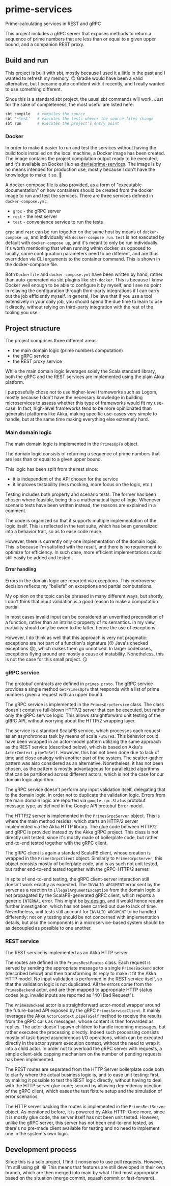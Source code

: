 # prime-services
Prime-calculating services in REST and gRPC

This project includes a gRPC server that exposes methods to return a sequence
of prime numbers that are less than or equal to a given upper bound, and a
companion REST proxy.

## Build and run

This project is built with sbt, mostly because I used it a little in the past
and I wanted to refresh my memory. :wink: Gradle would have been a valid
alternative, but I became quite confident with it recently, and I really wanted
to use something different.

Since this is a standard sbt project, the usual sbt commands will work. Just
for the sake of completeness, the most useful are listed here:
```sh
sbt compile   # compiles the source
sbt '~test'   # executes the tests whever the source files change
sbt run       # executes the project's entry point
```

### Docker

In order to make it easier to run and test the services without having the
build tools installed on the local machine, a Docker image has been created.
The image contains the project compilation output ready to be executed, and
it's available on Docker Hub as [davla/prime-services](https://hub.docker.com/repository/docker/davla/prime-services).
The image is by no means intended for production use, mostly because I don't
have the knowledge to make it so. :grimacing:

A docker-compose file is also provided, as a form of "executable documentation"
on how containers should be created from the docker image to run and test the
services. There are three services defined in `docker-compose.yml`:

- `grpc` - the gRPC server
- `rest` - the rest server
- `test` - convenience service to run the tests

`grpc` and `rest` can be run together on the same host by means of
`docker-compose up`, and individually via `docker-compose run`. `test` is not
executed by default with `docker-compose up`, and it's meant to only be run
individually. It's worth mentioning that when running within docker, as opposed
to locally, some configuration parameters need to be different, and are thus
overridden via CLI arguments to the container command. This is shown in the
docker-compose file.

Both `Dockerfile` and `docker-compose.yml` have been written by hand, rather
than auto-generated via sbt plugins like `sbt-docker`. This is because I know
Docker well enough to be able to configure it by myself, and I see no point in
relaying the configuration through third-party integrations if I can carry out
the job efficiently myself. In general, I believe that if you use a tool
extensively in your daily job, you should spend the due time to learn to use it
directly, without relying on third-party integration with the rest of the
tooling you use.

## Project structure
The project comprises three different areas:
- the main domain logic (prime numbers computation)
- the gRPC service
- the REST proxy service

While the main domain logic leverages solely the Scala standard library, both
the gRPC and the REST services are implemented using the plain Akka platform.

I purposefully chose not to use higher-level frameworks such as Logom, mostly
because I don't have the necessary knowledge in building microservices to
assess whether this type of frameworks would fit my use-case. In fact,
high-level frameworks tend to be more opinionated than generalist platforms
like Akka, making specific use-cases very simple to handle, but at the same
time making everything else extremely hard.

### Main domain logic
The main domain logic is implemented in the `PrimesUpTo` object.

The domain logic consists of returning a sequence of prime numbers that are
less than or equal to a given upper bound.

This logic has been split from the rest since:
- it is independent of the API chosen for the service
- it improves testability (less mocking, more focus on the logic, etc.)

Testing includes both property and scenario tests. The former has been chosen
where feasible, being this a mathematical type of logic. Whenever scenario
tests have been written instead, the reasons are explained in a comment.

The code is organized so that it supports multiple implementation of the logic
itself. This is reflected in the test suite, which has been generalized into a
behavior trait, so as to ease code reuse.

However, there is currently only one implementation of the domain logic. This
is because I'm satisfied with the result, and there is no requirement to
optimize for efficiency. In such case, more efficient implementations could
still easily be added and tested.

#### Error handling

Errors in the domain logic are reported via exceptions. This controverse
decision reflects my "beliefs" on exceptions and partial computations.

My opinion on the topic can be phrased in many different ways, but shortly, I
don't think that input validation is a good reason to make a computation
partial.

In most cases invalid input can be considered an unverified precondition of a
function, rather than an intrinsic property of its semantics. In my view,
partiality should only be owed to the latter, hence the use of exceptions.

However, I do think as well that this approach is very not pragmatic:
exceptions are not part of a function's signature (:rage: Java's checked
exceptions :rage:), which makes them go unnoticed. In larger codebases,
exceptions flying around are mostly a cause of instability. Nonetheless, this
is not the case for this small project. :smirk:

### gRPC service

The protobuf contracts are defined in `primes.proto`. The gRPC service provides
a single method `GetPrimesUpTo` that responds with a list of prime numbers
given a request with an upper bound.

The gRPC service is implemented in the `PrimesGrpcService` class. The class
doesn't contain a full-blown HTTP/2 server that can be executed, but rather
only the gRPC service logic. This allows straightforward unit testing of the
gRPC API, without worrying about the HTTP/2 wrapping layer.

The service is a standard ScalaPB service, which processes each request as an
asynchronous task by means of scala `Future`s. This behavior could have been
wrapped in an actor-model pattern utilizing the same approach as the REST
service (described below), which is based on Akka's `ActorContext.pipeToSelf`.
However, this has not been done due to lack of time and close analogy with
another part of the system. The scatter-gather pattern was also considered as
an alternative. Nonetheless, it has not been chosen, as the pattern is mostly
advantageous for parallelized algorithms that can be partitioned across
different actors, which is not the case for our domain logic algorithm.

The gRPC service doesn't perform any input validation itself, delegating that
to the domain logic, in order not to duplicate the validation logic. Errors
from the main domain logic are reported via `google.rpc.Status` protobuf
message type, as defined in the Google API protobuf Error model.

The HTTP/2 server is implemented in the `PrimesGrpcServer` object. This is
where the main method resides, which starts an HTTP/2 server implemented via
the Akka HTTP library. The glue code between HTTP/2 and gRPC is provided
instead by the Akka gRPC project. This class is not directly unit tested, since
it's mostly made of boilerplate code, but rather end-to-end tested together
with the gRPC client.

The gRPC client is again a standard ScalaPB client, whose creation is wrapped
in the `PrimesGrpcClient` object. Similarly to `PrimesGrpcServer`, this object
consists mostly of boilerplate code, and is as such not unit tested, but rather
end-to-end tested together with the gRPC-HTTP/2 server.

In spite of end-to-end testing, the gRPC client-server interaction still
doesn't work exactly as expected. The `INVALID_ARGUMENT` error sent by the
server as a reaction to `IllegalArgumentException` from the domain logic is not
propagated by the ScalaPB-generated gRPC client, which reports a generic
`INTERNAL` error. This might be [by design](https://cloud.google.com/apis/design/errors#propagating_errors),
and it would hence require further investigation, which has not been carried
out due to lack of time. Nevertheless, unit tests still account for
`INVALID_ARGUMENT` to be handled differently: not only testing should be not
concerned with implementation details, but also the components in a
microservice-based system should be as decoupled as possible to one another.

### REST service

The REST service is implemented as an Akka HTTP server.

The routes are defined in the `PrimesRestRoutes` class. Each request is served
by sending the appropriate message to a single `PrimesBackend` actor (described
below) and then transforming its reply to make it fit the Akka HTTP model. No
input validation is performed in the REST service itself, so that the
validation logic is not duplicated. All the errors come from the
`PrimesBackend` actor, and are then mapped to appropriate HTTP status codes
(e.g. invalid inputs are reported as "401 Bad Request").

The `PrimesBackend` actor is a straightforward actor-model wrapper around the
future-based API exposed by the gRPC `PrimesServiceClient`. It mainly leverages
the Akka `ActorContext.pipeToSelf` method to receive the results from the gRPC
calls as messages, whose content is then forwarded as replies. The actor
doesn't spawn children to handle incoming messages, but rather executes the
processing directly. Indeed such processing consists mostly of task-based
asynchronous I/O operations, which can be executed directly in the actor system
execution context, without the need to wrap it into a child actor. In order
not to overload the gRPC server with requests, a simple client-side capping
mechanism on the number of pending requests has been implemented.

The REST routes are separated from the HTTP Server boilerplate code both to
clarify where the actual business logic is, and to ease unit testing: first, by
making it possible to test the REST logic directly, without having to deal with
the HTTP server glue code; second by allowing dependency injection of the gRPC
client, which eases the test fixture setup and the simulation of error
scenarios.

The HTTP server backing the routes is implemented in the `PrimesRestServer`
object. As mentioned before, it is powered by Akka HTTP. Once more, since it is
mostly glue code, the server itself has not been unit tested. However, unlike
the gRPC server, this server has not been end-to-end tested, as there's no
pre-made client available for testing and no need to implement one in the
system's own logic.

## Development process

Since this is a solo project, I find it nonsense to use pull requests. However,
I'm still using git. :grin: This means that features are still developed in
their own branch, which are then merged into main by what I find most
appropriate based on the situation (merge commit, squash commit or
fast-forward).

